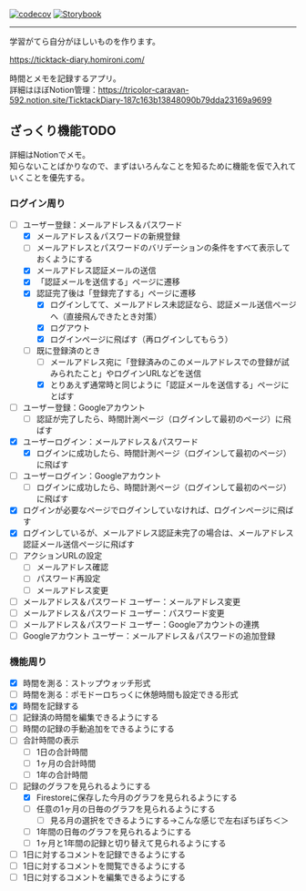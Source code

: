 [![codecov](https://codecov.io/gh/mimimiRoni/ticktack-diary/graph/badge.svg?token=JPI4WCI2RA)](https://codecov.io/gh/mimimiRoni/ticktack-diary)
[![Storybook](https://cdn.jsdelivr.net/gh/storybookjs/brand@main/badge/badge-storybook.svg)](https://develop--67b860932a447967a0bffae2.chromatic.com)

---

学習がてら自分がほしいものを作ります。

https://ticktack-diary.homironi.com/

時間とメモを記録するアプリ。  
詳細はほぼNotion管理：https://tricolor-caravan-592.notion.site/TicktackDiary-187c163b13848090b79dda23169a9699

## ざっくり機能TODO

詳細はNotionでメモ。  
知らないことばかりなので、まずはいろんなことを知るために機能を仮で入れていくことを優先する。

### ログイン周り

- [ ] ユーザー登録：メールアドレス＆パスワード
  - [x] メールアドレス＆パスワードの新規登録
  - [ ] メールアドレスとパスワードのバリデーションの条件をすべて表示しておくようにする
  - [x] メールアドレス認証メールの送信
  - [x] 「認証メールを送信する」ページに遷移
  - [x] 認証完了後は「登録完了する」ページに遷移
    - [x] ログインしてて、メールアドレス未認証なら、認証メール送信ページへ（直接飛んできたとき対策）
    - [x] ログアウト
    - [x] ログインページに飛ばす（再ログインしてもらう）
  - [ ] 既に登録済のとき
    - [ ] メールアドレス宛に「登録済みのこのメールアドレスでの登録が試みられたこと」やログインURLなどを送信
    - [x] とりあえず通常時と同じように「認証メールを送信する」ページにとばす
- [ ] ユーザー登録：Googleアカウント
  - [ ] 認証が完了したら、時間計測ページ（ログインして最初のページ）に飛ばす
- [x] ユーザーログイン：メールアドレス＆パスワード
  - [x] ログインに成功したら、時間計測ページ（ログインして最初のページ）に飛ばす
- [ ] ユーザーログイン：Googleアカウント
  - [ ] ログインに成功したら、時間計測ページ（ログインして最初のページ）に飛ばす
- [x] ログインが必要なページでログインしていなければ、ログインページに飛ばす
- [x] ログインしているが、メールアドレス認証未完了の場合は、メールアドレス認証メール送信ページに飛ばす
- [ ] アクションURLの設定
  - [ ] メールアドレス確認
  - [ ] パスワード再設定
  - [ ] メールアドレス変更
- [ ] メールアドレス＆パスワード ユーザー：メールアドレス変更
- [ ] メールアドレス＆パスワード ユーザー：パスワード変更
- [ ] メールアドレス＆パスワード ユーザー：Googleアカウントの連携
- [ ] Googleアカウント ユーザー：メールアドレス＆パスワードの追加登録

### 機能周り

- [x] 時間を測る：ストップウォッチ形式
- [ ] 時間を測る：ポモドーロちっくに休憩時間も設定できる形式
- [x] 時間を記録する
- [ ] 記録済の時間を編集できるようにする
- [ ] 時間の記録の手動追加をできるようにする
- [ ] 合計時間の表示
  - [ ] 1日の合計時間
  - [ ] 1ヶ月の合計時間
  - [ ] 1年の合計時間
- [ ] 記録のグラフを見られるようにする
  - [x] Firestoreに保存した今月のグラフを見られるようにする
  - [ ] 任意の1ヶ月の日毎のグラフを見られるようにする
    - [ ] 見る月の選択をできるようにする→こんな感じで左右ぽちぽち＜＞
  - [ ] 1年間の日毎のグラフを見られるようにする
  - [ ] 1ヶ月と1年間の記録と切り替えて見られるようにする
- [ ] 1日に対するコメントを記録できるようにする
- [ ] 1日に対するコメントを閲覧できるようにする
- [ ] 1日に対するコメントを編集できるようにする
